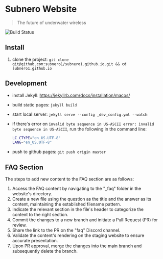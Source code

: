 # Subnero Website

> The future of underwater wireless

![Build Status](https://github.com/subnero1/subnero1.github.io/actions/workflows/broken-links.yml/badge.svg)

## Install

1. clone the project: `git clone git@github.com:subnero1/subnero1.github.io.git && cd subnero1.github.io`

## Development

- install Jekyll: https://jekyllrb.com/docs/installation/macos/
- build static pages: `jekyll build`
- start local server: `jekyll serve --config _dev_config.yml --watch`
- if there's error on `invalid byte sequence in US-ASCII
error: invalid byte sequence in US-ASCII`, run the following in the command line:

  ```sh
  LC_CTYPE="en_US.UTF-8"
  LANG="en_US.UTF-8"
  ```
- push to github pages: `git push origin master`

## FAQ Section
The steps to add new content to the FAQ section are as follows:

1. Access the FAQ content by navigating to the "_faq" folder in the website's directory.
2. Create a new file using the question as the title and the answer as its content, maintaining the established filename pattern.
3. Indicate the relevant section in the file's header to categorize the content to the right section.
4. Commit the changes to a new branch and initiate a Pull Request (PR) for review.
5. Share the link to the PR on the "faq" Discord channel.
6. Validate the content's rendering on the staging website to ensure accurate presentation.
7. Upon PR approval, merge the changes into the main branch and subsequently delete the branch.
